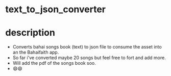 # text_to_json_converter

# description
- Converts bahai songs book (text) to json file to consume the asset into an the Bahaifaith app.
- So far i've converted maybe 20 songs but feel free to fort and add more.
- Will add the pdf of the songs book soo.
- 😄😄

